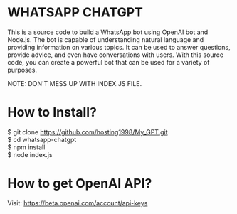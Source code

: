# WHATSAPP CHATGPT
This is a source code to build a WhatsApp bot using OpenAI bot and Node.js. The bot is capable of understanding natural language and providing information on various topics. It can be used to answer questions, provide advice, and even have conversations with users. With this source code, you can create a powerful bot that can be used for a variety of purposes. <br>

NOTE: DON'T MESS UP WITH INDEX.JS FILE. <br>

# How to Install? 
$ git clone https://github.com/hosting1998/My_GPT.git <br>
$ cd whatsapp-chatgpt <br>
$ npm install <br>
$ node index.js <br>


# How to get OpenAI API?
Visit: https://beta.openai.com/account/api-keys
